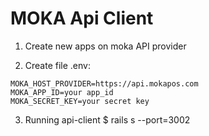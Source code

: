 # MOKA Api Client

1. Create new apps on moka API provider

2. Create file .env:
```
MOKA_HOST_PROVIDER=https://api.mokapos.com
MOKA_APP_ID=your app_id
MOKA_SECRET_KEY=your secret key
```

3. Running api-client $ rails s --port=3002

